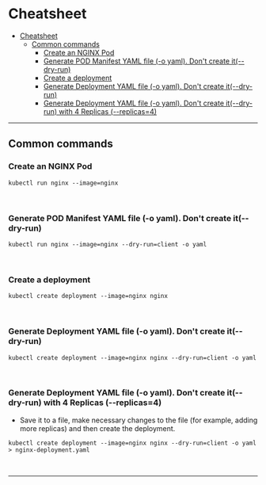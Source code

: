 # Cheatsheet

- [Cheatsheet](#cheatsheet)
  - [Common commands](#common-commands)
    - [Create an NGINX Pod](#create-an-nginx-pod)
    - [Generate POD Manifest YAML file (-o yaml). Don't create it(--dry-run)](#generate-pod-manifest-yaml-file--o-yaml-dont-create-it--dry-run)
    - [Create a deployment](#create-a-deployment)
    - [Generate Deployment YAML file (-o yaml). Don't create it(--dry-run)](#generate-deployment-yaml-file--o-yaml-dont-create-it--dry-run)
    - [Generate Deployment YAML file (-o yaml). Don't create it(--dry-run) with 4 Replicas (--replicas=4)](#generate-deployment-yaml-file--o-yaml-dont-create-it--dry-run-with-4-replicas---replicas4)

---

## Common commands


### Create an NGINX Pod

```
kubectl run nginx --image=nginx
```

<br/>

### Generate POD Manifest YAML file (-o yaml). Don't create it(--dry-run)

```
kubectl run nginx --image=nginx --dry-run=client -o yaml
```

<br/>

### Create a deployment

```
kubectl create deployment --image=nginx nginx
```

<br/>

### Generate Deployment YAML file (-o yaml). Don't create it(--dry-run)

```
kubectl create deployment --image=nginx nginx --dry-run=client -o yaml
```

<br/>

### Generate Deployment YAML file (-o yaml). Don't create it(--dry-run) with 4 Replicas (--replicas=4)

- Save it to a file, make necessary changes to the file (for example, adding more replicas) and then create the deployment.

```
kubectl create deployment --image=nginx nginx --dry-run=client -o yaml > nginx-deployment.yaml
```

<br/>

---